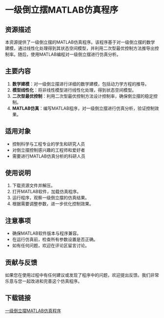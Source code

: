 # 一级倒立摆MATLAB仿真程序

## 资源描述

本资源提供了一级倒立摆的MATLAB仿真程序。该程序基于对一级倒立摆的数学建模，通过线性化处理得到其状态空间模型，并利用二次型最优控制方法推导出控制率。随后，使用MATLAB编程对一级倒立摆进行仿真分析。

## 主要内容

1. **数学建模**：对一级倒立摆进行详细的数学建模，包括动力学方程的推导。
2. **模型线性化**：将非线性模型进行线性化处理，得到状态空间模型。
3. **二次型最优控制**：利用二次型最优控制方法设计控制率，确保倒立摆的稳定控制。
4. **MATLAB仿真**：编写MATLAB程序，对一级倒立摆进行仿真分析，验证控制效果。

## 适用对象

- 控制科学与工程专业的学生和研究人员
- 对倒立摆控制感兴趣的工程师和爱好者
- 需要进行MATLAB仿真分析的科研人员

## 使用说明

1. 下载资源文件并解压。
2. 打开MATLAB软件，加载仿真程序。
3. 运行程序，观察一级倒立摆的仿真结果。
4. 根据需要调整参数，进一步优化控制效果。

## 注意事项

- 确保MATLAB软件版本与程序兼容。
- 在运行仿真前，检查所有参数设置是否正确。
- 如有任何问题，欢迎在评论区留言讨论。

## 贡献与反馈

如果您在使用过程中有任何建议或发现了程序中的问题，欢迎提出反馈。我们非常乐意与您一起改进和完善这个仿真程序。

## 下载链接

[一级倒立摆MATLAB仿真程序](https://pan.quark.cn/s/3a074390a01a)